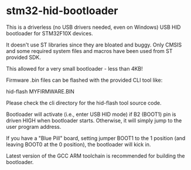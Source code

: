 # stm32-hid-bootloader

This is a driverless (no USB drivers needed, even on Windows) USB HID bootloader
for STM32F10X devices. 

It doesn't use ST libraries since they are bloated and buggy. Only CMSIS and
some required system files and macros have been used from ST provided SDK.

This allowed for a very small bootloader - less than 4KB! 

Firmware .bin files can be flashed with the provided CLI tool like:

hid-flash MYFIRMWARE.BIN

Please check the cli directory for the hid-flash tool source code.

Bootloader will activate (i.e., enter USB HID mode) if B2 (BOOT1) pin is driven HIGH 
when bootloader starts. Otherwise, it will simply jump to the user program address.

If you have a "Blue Pill" board, setting jumper BOOT1 to the 1 position (and leaving 
BOOT0 at the 0 position), the bootloader will kick in.

Latest version of the GCC ARM toolchain is recommended for building the bootloader.
